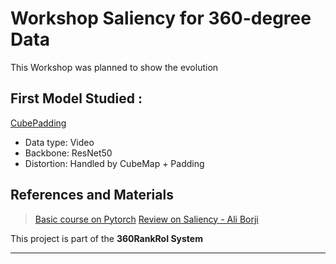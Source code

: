 # Workshop Saliency for 360-degree Data
This Workshop was planned to show the evolution 

## First Model Studied : 

[CubePadding](http://aliensunmin.github.io/project/360saliency/)

- Data type: Video
- Backbone: ResNet50
- Distortion: Handled by CubeMap + Padding

## References and Materials

> [Basic course on Pytorch](https://www.udemy.com/course/pytorch-for-deep-learning-and-computer-vision/)
> [Review on Saliency - Ali Borji]()

This project is part of the **360RankRoI System**

---
